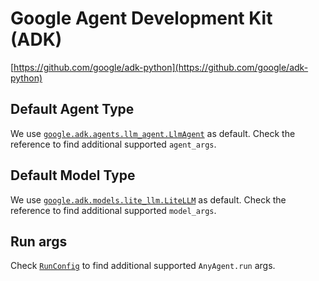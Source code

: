 # Google Agent Development Kit (ADK)

[https://github.com/google/adk-python](https://github.com/google/adk-python)

## Default Agent Type

We use [`google.adk.agents.llm_agent.LlmAgent`](https://google.github.io/adk-docs/agents/llm-agents/) as default.
Check the reference to find additional supported `agent_args`.

## Default Model Type

We use [`google.adk.models.lite_llm.LiteLLM`](https://google.github.io/adk-docs/agents/models/#using-cloud-proprietary-models-via-litellm) as default.
Check the reference to find additional supported `model_args`.

## Run args

Check [`RunConfig`](https://google.github.io/adk-docs/runtime/runconfig/) to find additional supported `AnyAgent.run` args.
